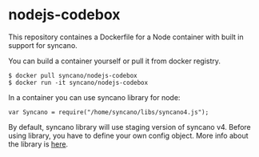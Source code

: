 # nodejs-codebox


This repository containes a Dockerfile for a Node container with built in support for syncano.

You can build a container yourself or pull it from docker registry.

```
$ docker pull syncano/nodejs-codebox
$ docker run -it syncano/nodejs-codebox
```

In a container you can use syncano library for node:

```
var Syncano = require("/home/syncano/libs/syncano4.js");
```

By default, syncano library will use staging version of syncano v4.
Before using library, you have to define your own config object.
More info about the library is [here](https://github.com/Syncano/syncano4-js).
